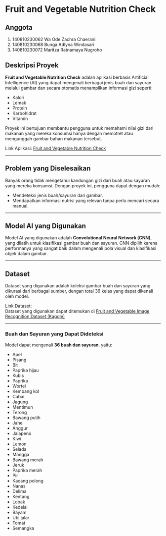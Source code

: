 # Fruit and Vegetable Nutrition Check

## Anggota
1. 140810230062 Wa Ode Zachra Chaerani
2. 140810230068 Bunga Adlyna Windasari
3. 140810230072 Maritza Ratnamaya Nugroho

## Deskripsi Proyek
**Fruit and Vegetable Nutrition Check** adalah aplikasi berbasis Artificial Intelligence (AI) yang dapat mengenali berbagai jenis buah dan sayuran melalui gambar dan secara otomatis menampilkan informasi gizi seperti:

- Kalori  
- Lemak  
- Protein  
- Karbohidrat  
- Vitamin  

Proyek ini bertujuan membantu pengguna untuk memahami nilai gizi dari makanan yang mereka konsumsi hanya dengan memotret atau mengunggah gambar bahan makanan tersebut.

Link Aplikasi:  [Fruit and Vegetable Nutrition Check](https://fruitandvegetable.streamlit.app/)

---

## Problem yang Diselesaikan
Banyak orang tidak mengetahui kandungan gizi dari buah atau sayuran yang mereka konsumsi. Dengan proyek ini, pengguna dapat dengan mudah:

- Mendeteksi jenis buah/sayuran dari gambar.
- Mendapatkan informasi nutrisi yang relevan tanpa perlu mencari secara manual.

---

## Model AI yang Digunakan
Model AI yang digunakan adalah **Convolutional Neural Network (CNN)**, yang dilatih untuk klasifikasi gambar buah dan sayuran. CNN dipilih karena performanya yang sangat baik dalam mengenali pola visual dan klasifikasi objek dalam gambar.

---

## Dataset
Dataset yang digunakan adalah koleksi gambar buah dan sayuran yang dikurasi dari berbagai sumber, dengan total 36 kelas yang dapat dikenali oleh model.

Link Dataset:  
Dataset yang digunakan dapat ditemukan di [Fruit and Vegetable Image Recognition Dataset (Kaggle)](https://www.kaggle.com/datasets/kritikseth/fruit-and-vegetable-image-recognition)

---

### Buah dan Sayuran yang Dapat Dideteksi

Model dapat mengenali **36 buah dan sayuran**, yaitu:

- Apel  
- Pisang  
- Bit  
- Paprika hijau  
- Kubis  
- Paprika  
- Wortel  
- Kembang kol  
- Cabai  
- Jagung  
- Mentimun  
- Terong  
- Bawang putih  
- Jahe  
- Anggur  
- Jalapeno  
- Kiwi  
- Lemon  
- Selada  
- Mangga  
- Bawang merah  
- Jeruk  
- Paprika merah  
- Pir  
- Kacang polong  
- Nanas  
- Delima  
- Kentang  
- Lobak  
- Kedelai  
- Bayam  
- Ubi jalar  
- Tomat  
- Semangka


